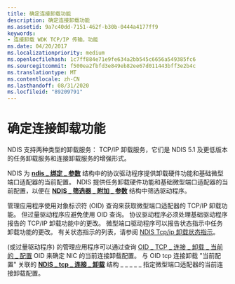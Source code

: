 ```yaml
---
title: 确定连接卸载功能
description: 确定连接卸载功能
ms.assetid: 9a7c40dd-7151-462f-b30b-0444a4177ff9
keywords:
- 连接卸载 WDK TCP/IP 传输，功能
ms.date: 04/20/2017
ms.localizationpriority: medium
ms.openlocfilehash: 1c7ff884e71e9fe634a2bb545c6656a549385fc6
ms.sourcegitcommit: f500ea2fbfd3e849eb82ee67d011443bff3e2b4c
ms.translationtype: MT
ms.contentlocale: zh-CN
ms.lasthandoff: 08/31/2020
ms.locfileid: "89209791"
---
```

# <a name="determining-connection-offload-capabilities"></a>确定连接卸载功能





NDIS 支持两种类型的卸载服务： TCP/IP 卸载服务，它们是 NDIS 5.1 及更低版本的任务卸载服务和连接卸载服务的增强形式。

NDIS 为 [**ndis \_ 绑定 \_ 参数**](/windows-hardware/drivers/ddi/ndis/ns-ndis-_ndis_bind_parameters) 结构中的协议驱动程序提供卸载硬件功能和基础微型端口适配器的当前配置。 NDIS 提供任务卸载硬件功能和基础微型端口适配器的当前配置，以便在 [**NDIS \_ 筛选器 \_ 附加 \_ 参数**](/windows-hardware/drivers/ddi/ndis/ns-ndis-_ndis_filter_attach_parameters) 结构中筛选驱动程序。

管理应用程序使用对象标识符 (OID) 查询来获取微型端口适配器的 TCP/IP 卸载功能。 但过量驱动程序应避免使用 OID 查询。 协议驱动程序必须处理基础驱动程序报告的 TCP/IP 卸载功能中的更改。 微型端口驱动程序可以报告状态指示中任务卸载功能的更改。 有关状态指示的列表，请参阅 [NDIS Tcp/ip 卸载状态指示](https://docs.microsoft.com/windows-hardware/drivers/network/ndis-tcp-ip-offload-status-indications)。

 (或过量驱动程序) 的管理应用程序可以通过查询 [OID \_ TCP \_ 连接 \_ 卸载 \_ 当前的 \_ 配置](./oid-tcp-connection-offload-current-config.md) OID 来确定 NIC 的当前连接卸载配置。 与 OID tcp 连接卸载 "当前配置" 关联的 [**NDIS \_ tcp \_ 连接 \_ 卸载**](/windows-hardware/drivers/ddi/ntddndis/ns-ntddndis-_ndis_tcp_connection_offload) 结构 \_ \_ \_ \_ \_ 指定微型端口适配器的当前连接卸载配置。

 

